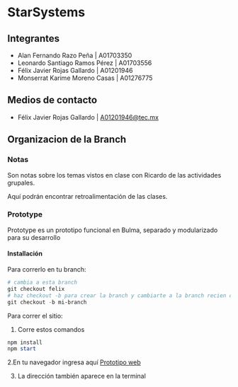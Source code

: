 # StarSystems

## Integrantes

- Alan Fernando Razo Peña         | A01703350
- Leonardo Santiago Ramos Pérez   | A01703556
- Félix Javier Rojas Gallardo     | A01201946
- Monserrat Karime Moreno Casas   | A01276775

## Medios de contacto

- Félix Javier Rojas Gallardo |  A01201946@tec.mx

## Organizacion de la Branch

### Notas

Son notas sobre los temas vistos en clase con Ricardo de las actividades grupales.

Aquí podrán encontrar retroalimentación de las clases.

### Prototype

Prototype es un prototipo funcional en Bulma, separado y modularizado para su desarrollo

#### Installación

Para correrlo en tu branch:
 
```powershell
# cambia a esta branch
git checkout felix
# haz checkout -b para crear la branch y cambiarte a la branch recien creada
git checkout -b mi-branch
```

Para correr el sitio:
1. Corre estos comandos

```powershell
npm install
npm start
```

2.En tu navegador ingresa aquí [Prototipo web](localhost:4000/)

3. La dirección también aparece en la terminal
